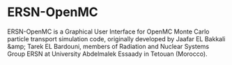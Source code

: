 # ERSN-OpenMC
ERSN-OpenMC is a Graphical User Interface for OpenMC Monte Carlo particle transport simulation code, originally developed by Jaafar EL Bakkali &amp;amp; Tarek EL Bardouni, members of Radiation and Nuclear Systems Group ERSN at University Abdelmalek Essaady in Tetouan (Morocco).
